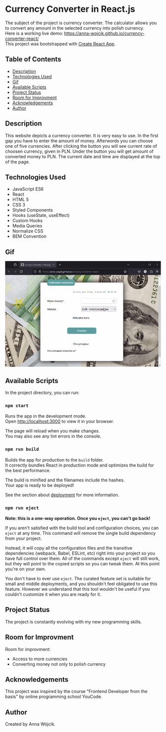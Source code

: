 # Currency Converter in React.js
The subject of the project is currency converter. The calculator allows you to convert any amount in the selected currency into polish currency. 
<br>
Here is a working live demo: https://anna-wojcik.github.io/currency-converter-react/ 
<br>
This project was bootstrapped with [Create React App](https://github.com/facebook/create-react-app).

## Table of Contents
* [Description](#description)
* [Technologies Used](#technologies-used)
* [Gif](#gif)
* [Available Scripts](#available-scripts)
* [Project Status](#project-status)
* [Room for Improvment](#room-for-improvment)
* [Acknowledgements](#acknowledgements)
* [Author](#author)

## Description
This website depicts a currency converter. It is very easy to use. In the first gap you have to enter the amount of money. Afterwords you can choose one of five currencies. After clicking the button you will see current rate of choosen currency, given in PLN. Under the button you will get amount of converted money to PLN. The current date and time are displayed at the top of the page.

## Technologies Used
- JavaScript ES6
- React
- HTML 5
- CSS 3
- Styled Components
- Hooks (useState, useEffect)
- Custom Hooks
- Media Queries
- Normalize CSS
- BEM Convention

## Gif
![alt text](currency-converter-react-date.gif)

## Available Scripts

In the project directory, you can run:

### `npm start`

Runs the app in the development mode.\
Open [http://localhost:3000](http://localhost:3000) to view it in your browser.

The page will reload when you make changes.\
You may also see any lint errors in the console.

### `npm run build`

Builds the app for production to the `build` folder.\
It correctly bundles React in production mode and optimizes the build for the best performance.

The build is minified and the filenames include the hashes.\
Your app is ready to be deployed!

See the section about [deployment](https://facebook.github.io/create-react-app/docs/deployment) for more information.

### `npm run eject`

**Note: this is a one-way operation. Once you `eject`, you can't go back!**

If you aren't satisfied with the build tool and configuration choices, you can `eject` at any time. This command will remove the single build dependency from your project.

Instead, it will copy all the configuration files and the transitive dependencies (webpack, Babel, ESLint, etc) right into your project so you have full control over them. All of the commands except `eject` will still work, but they will point to the copied scripts so you can tweak them. At this point you're on your own.

You don't have to ever use `eject`. The curated feature set is suitable for small and middle deployments, and you shouldn't feel obligated to use this feature. However we understand that this tool wouldn't be useful if you couldn't customize it when you are ready for it.

## Project Status
The project is constantly evolving with my new programming skills.

## Room for Improvment
Room for improvment:
* Access to more currencies
* Converting money not only to polish currency

## Acknowledgements
This project was inspired by the course "Frontend Developer from the basis" by online programming school YouCode. 

## Author
Created by Anna Wójcik.
